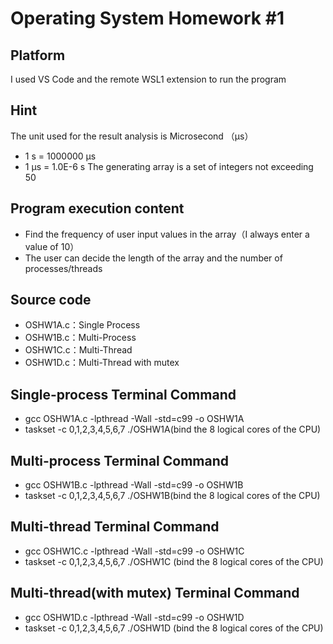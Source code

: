 # Operating System Homework #1
## Platform
I used VS Code and the remote WSL1 extension to run the program
## Hint
The unit used for the result analysis is Microsecond （µs）
- 1 s = 1000000 µs
- 1 µs = 1.0E-6 s
The generating array is a set of integers not exceeding 50
## Program execution content 
- Find the frequency of user input values in the array（I always enter a value of 10）
- The user can decide the length of the array and the number of processes/threads
## Source code
- OSHW1A.c：Single Process
- OSHW1B.c：Multi-Process
- OSHW1C.c：Multi-Thread
- OSHW1D.c：Multi-Thread with mutex
## Single-process Terminal Command
- gcc OSHW1A.c -lpthread -Wall -std=c99 -o OSHW1A
- taskset -c 0,1,2,3,4,5,6,7 ./OSHW1A(bind the 8 logical cores of the CPU)
## Multi-process Terminal Command
- gcc OSHW1B.c -lpthread -Wall -std=c99 -o OSHW1B
- taskset -c 0,1,2,3,4,5,6,7 ./OSHW1B(bind the 8 logical cores of the CPU)
## Multi-thread Terminal Command
- gcc OSHW1C.c -lpthread -Wall -std=c99 -o OSHW1C
- taskset -c 0,1,2,3,4,5,6,7 ./OSHW1C (bind the 8 logical cores of the CPU)
## Multi-thread(with mutex) Terminal Command
- gcc OSHW1D.c -lpthread -Wall -std=c99 -o OSHW1D
- taskset -c 0,1,2,3,4,5,6,7 ./OSHW1D (bind the 8 logical cores of the CPU)
